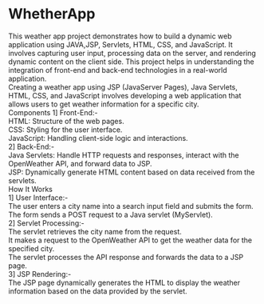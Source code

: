 # WhetherApp
This weather app project demonstrates how to build a dynamic web application using JAVA,JSP, Servlets, HTML, CSS, and JavaScript. It involves capturing user input, processing data on the server, and rendering dynamic content on the client side. This project helps in understanding the integration of front-end and back-end technologies in a real-world application.</br>
Creating a weather app using JSP (JavaServer Pages), Java Servlets, HTML, CSS, and JavaScript involves developing a web application that allows users to get weather information for a specific city. </br>
Components 
1] Front-End:-</br>
HTML: Structure of the web pages.</br>
CSS: Styling for the user interface.</br>
JavaScript: Handling client-side logic and interactions.</br>
2] Back-End:-</br>
Java Servlets: Handle HTTP requests and responses, interact with the OpenWeather API, and forward data to JSP.</br>
JSP: Dynamically generate HTML content based on data received from the servlets.</br>
How It Works</br>
1] User Interface:-</br>
The user enters a city name into a search input field and submits the form.</br>
The form sends a POST request to a Java servlet (MyServlet).</br>
2] Servlet Processing:-</br>
The servlet retrieves the city name from the request.</br>
It makes a request to the OpenWeather API to get the weather data for the specified city.</br>
The servlet processes the API response and forwards the data to a JSP page.</br>
3] JSP Rendering:-</br>
The JSP page dynamically generates the HTML to display the weather information based on the data provided by the servlet.</br>

